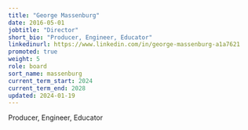```yaml
---
title: "George Massenburg"
date: 2016-05-01
jobtitle: "Director"
short_bio: "Producer, Engineer, Educator"
linkedinurl: https://www.linkedin.com/in/george-massenburg-a1a7621
promoted: true
weight: 5
role: board
sort_name: massenburg
current_term_start: 2024
current_term_end: 2028
updated: 2024-01-19
---
```


Producer, Engineer, Educator